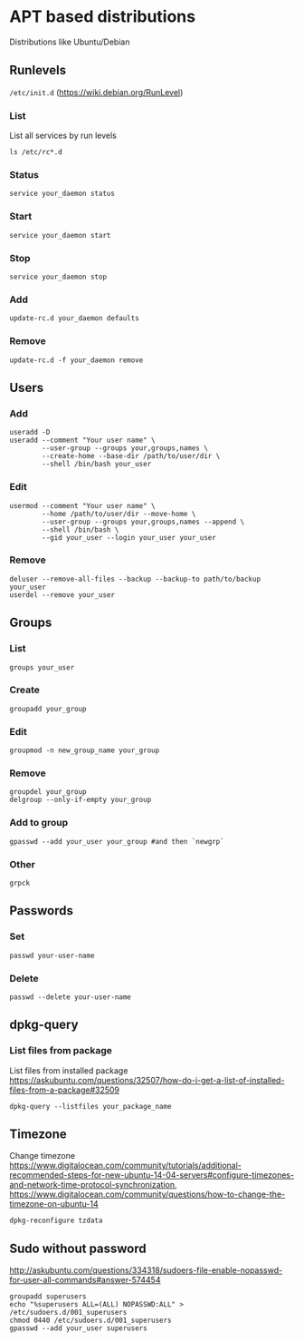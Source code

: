 # APT based distributions

Distributions like Ubuntu/Debian

## Runlevels

`/etc/init.d` (https://wiki.debian.org/RunLevel)

### List

List all services by run levels

    ls /etc/rc*.d

### Status

    service your_daemon status

### Start

    service your_daemon start

### Stop

    service your_daemon stop

### Add

    update-rc.d your_daemon defaults

### Remove

    update-rc.d -f your_daemon remove

## Users

### Add

    useradd -D
    useradd --comment "Your user name" \
            --user-group --groups your,groups,names \
            --create-home --base-dir /path/to/user/dir \
            --shell /bin/bash your_user

### Edit

    usermod --comment "Your user name" \
            --home /path/to/user/dir --move-home \
            --user-group --groups your,groups,names --append \
            --shell /bin/bash \
            --gid your_user --login your_user your_user

### Remove

    deluser --remove-all-files --backup --backup-to path/to/backup your_user
    userdel --remove your_user

## Groups

### List

    groups your_user

### Create

    groupadd your_group

### Edit

    groupmod -n new_group_name your_group

### Remove

    groupdel your_group
    delgroup --only-if-empty your_group

### Add to group

    gpasswd --add your_user your_group #and then `newgrp`

### Other

    grpck

## Passwords

### Set

    passwd your-user-name

### Delete

    passwd --delete your-user-name

## dpkg-query

### List files from package

List files from installed package
<https://askubuntu.com/questions/32507/how-do-i-get-a-list-of-installed-files-from-a-package#32509>

    dpkg-query --listfiles your_package_name

## Timezone

Change timezone
<https://www.digitalocean.com/community/tutorials/additional-recommended-steps-for-new-ubuntu-14-04-servers#configure-timezones-and-network-time-protocol-synchronization>,
<https://www.digitalocean.com/community/questions/how-to-change-the-timezone-on-ubuntu-14>

    dpkg-reconfigure tzdata

## Sudo without password

<http://askubuntu.com/questions/334318/sudoers-file-enable-nopasswd-for-user-all-commands#answer-574454>

    groupadd superusers
    echo "%superusers ALL=(ALL) NOPASSWD:ALL" > /etc/sudoers.d/001_superusers
    chmod 0440 /etc/sudoers.d/001_superusers
    gpasswd --add your_user superusers
